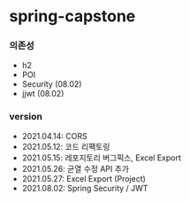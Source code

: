 # spring-capstone

### 의존성
- h2
- POI
- Security (08.02)
- jjwt (08.02)

### version
- 2021.04.14: CORS
- 2021.05.12: 코드 리팩토링
- 2021.05.15: 레포지토리 버그픽스, Excel Export
- 2021.05.26: 균열 수정 API 추가
- 2021.05.27: Excel Export (Project)
- 2021.08.02: Spring Security / JWT
